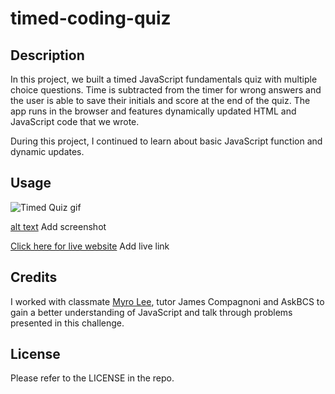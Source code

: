 # timed-coding-quiz

## Description

In this project, we built a timed JavaScript fundamentals quiz with multiple choice questions. Time is subtracted from the timer for wrong answers and the user is able to save their initials and score at the end of the quiz. The app runs in the browser and features dynamically updated HTML and JavaScript code that we wrote.  

During this project, I continued to learn about basic JavaScript function and dynamic updates.

## Usage

![Timed Quiz gif](https://user-images.githubusercontent.com/125617546/231839962-7d04a3be-15de-4891-a5bd-93e7045f9a13.gif)

<!-- https://user-images.githubusercontent.com/125617546/231836986-e2a32c2b-0a30-4960-919c-a4fb3ce7eb02.mp4 -->


[alt text](./assets/Timed%20Quiz%20gif.gif) Add screenshot

[Click here for live website]() Add live link


## Credits

I worked with classmate [Myro Lee](https://github.com/myrojoylee), tutor James Compagnoni and AskBCS to gain a better understanding of JavaScript and talk through problems presented in this challenge.


## License

Please refer to the LICENSE in the repo.
